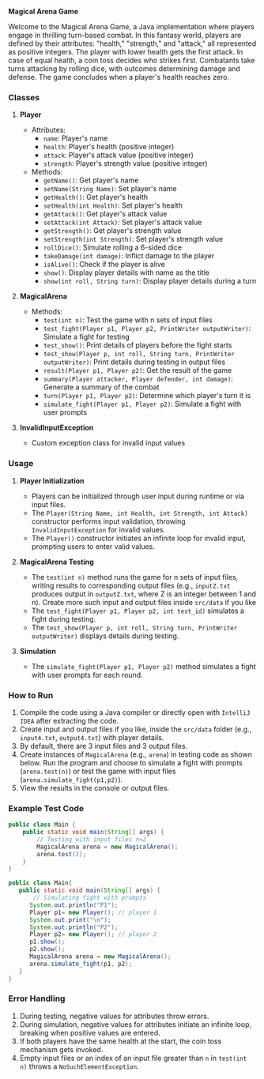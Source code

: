 **Magical Arena Game**

Welcome to the Magical Arena Game, a Java implementation where players engage in thrilling turn-based combat. In this fantasy world, players are defined by their attributes: "health," "strength," and "attack," all represented as positive integers. The player with lower health gets the first attack. In case of equal health, a coin toss decides who strikes first. Combatants take turns attacking by rolling dice, with outcomes determining damage and defense. The game concludes when a player's health reaches zero.

### Classes

1. **Player**
   - Attributes:
      - `name`: Player's name
      - `health`: Player's health (positive integer)
      - `attack`: Player's attack value (positive integer)
      - `strength`: Player's strength value (positive integer)
   - Methods:
      - `getName()`: Get player's name
      - `setName(String Name)`: Set player's name
      - `getHealth()`: Get player's health
      - `setHealth(int Health)`: Set player's health
      - `getAttack()`: Get player's attack value
      - `setAttack(int Attack)`: Set player's attack value
      - `getStrength()`: Get player's strength value
      - `setStrength(int Strength)`: Set player's strength value
      - `rollDice()`: Simulate rolling a 6-sided dice
      - `takeDamage(int damage)`: Inflict damage to the player
      - `isAlive()`: Check if the player is alive
      - `show()`: Display player details with name as the title
      - `show(int roll, String turn)`: Display player details during a turn

2. **MagicalArena**
   - Methods:
      - `test(int n)`: Test the game with n sets of input files
      - `test_fight(Player p1, Player p2, PrintWriter outputWriter)`: Simulate a fight for testing
     - `test_show()`: Print details of players before the fight starts
      - `test_show(Player p, int roll, String turn, PrintWriter outputWriter)`: Print details during testing in output files
      - `result(Player p1, Player p2)`: Get the result of the game
      - `summary(Player attacker, Player defender, int damage)`: Generate a summary of the combat
      - `turn(Player p1, Player p2)`: Determine which player's turn it is
      - `simulate_fight(Player p1, Player p2)`: Simulate a fight with user prompts

3. **InvalidInputException**
   - Custom exception class for invalid input values

### Usage

1. **Player Initialization**
   - Players can be initialized through user input during runtime or via input files.
   - The `Player(String Name, int Health, int Strength, int Attack)` constructor performs input validation, throwing `InvalidInputException` for invalid values.
   - The `Player()` constructor initiates an infinite loop for invalid input, prompting users to enter valid values.

2. **MagicalArena Testing**
   - The `test(int n)` method runs the game for n sets of input files, writing results to corresponding output files (e.g., `inputZ.txt` produces output in `outputZ.txt`, where Z is an integer between 1 and n). Create more such input and output files inside `src/data` if you like
   - The `test_fight(Player p1, Player p2, int test_id)` simulates a fight during testing.
   - The `test_show(Player p, int roll, String turn, PrintWriter outputWriter)` displays details during testing.

3. **Simulation**
   - The `simulate_fight(Player p1, Player p2)` method simulates a fight with user prompts for each round.

### How to Run

1. Compile the code using a Java compiler or directly open with `IntelliJ IDEA` after extracting the code.
2. Create input and output files if you like, inside the `src/data` folder (e.g., `input4.txt`, `output4.txt`) with player details.
3. By default, there are 3 input files and 3 output files.
4. Create instances of `MagicalArena` (e.g., `arena`) in testing code as shown below. Run the program and choose to simulate a fight with prompts (`arena.test(n)`) or test the game with input files (`arena.simulate_fight(p1,p2)`).
5. View the results in the console or output files.

### Example Test Code

```java
public class Main {
    public static void main(String[] args) {
        // Testing with input files n=2
        MagicalArena arena = new MagicalArena();
        arena.test(2);
    }
}
```

```java
public class Main{
   public static void main(String[] args) {
       // Simulating fight with prompts
      System.out.println("P1");
      Player p1= new Player(); // player 1
      System.out.print("\n");
      System.out.println("P2");
      Player p2= new Player(); // player 2
      p1.show();
      p2.show();
      MagicalArena arena = new MagicalArena();
      arena.simulate_fight(p1, p2);
   }
}
```

### Error Handling
1. During testing, negative values for attributes throw errors.
2. During simulation, negative values for attributes initiate an infinite loop, breaking when positive values are entered.
3. If both players have the same health at the start, the coin toss mechanism gets invoked.
4. Empty input files or an index of an input file greater than `n` in `test(int n)` throws a `NoSuchElementException`.